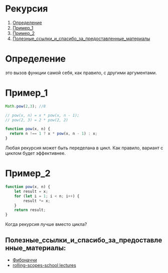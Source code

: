 # Рекурсия
1. [Определение](#Определение)
1. [Пример_1](#Пример_1)
1. [Пример_2](#Пример_2)
1. [Полезные_ссылки_и_спасибо_за_предоставленные_материалы](#Полезные_ссылки_и_спасибо_за_предоставленные_материалы)

# Определение 
это вызов функции самой себя, как правило, с другими аргументами.

# Пример_1
```Javascript
Math.pow(2,3); //8

// pow(x, n) = x * pow(x, n - 1);
// pow(2, 3) = 2 * pow(2, 2)

function pow(x, n) {
  return n !== 1 ? x * pow(x, n - 1) : x;
}
```  
Любая рекурсия может быть переделана в цикл. Как правило, вариант с циклом будет эффективнее.  

# Пример_2
```Javascript
function pow(x, n) {
    let result = x;
    for (let i = 1; i < n; i++) {
        result *= x;
    }
    return result;
}
```

Когда рекурсия лучше вместо цикла?


## Полезные_ссылки_и_спасибо_за_предоставленные_материалы:
- [Фибоначчи](../fibonacci.md)
- [rolling-scopes-school lectures](https://github.com/rolling-scopes-school/lectures/blob/master/lectures/basic-algorithms.md)